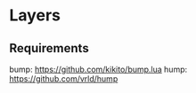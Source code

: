 # Layers

## Requirements
bump: https://github.com/kikito/bump.lua
hump: https://github.com/vrld/hump
